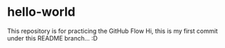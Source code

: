 # hello-world
This repository is for practicing the GitHub Flow
Hi, this is my first commit under this README branch... :D
